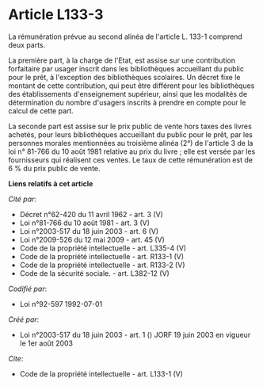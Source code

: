 # Article L133-3

La rémunération prévue au second alinéa de l'article L. 133-1 comprend deux parts. 

La première part, à la charge de l'Etat, est assise sur une contribution forfaitaire par usager inscrit dans les
bibliothèques accueillant du public pour le prêt, à l'exception des bibliothèques scolaires. Un décret fixe le montant de
cette contribution, qui peut être différent pour les bibliothèques des établissements d'enseignement supérieur, ainsi que les
modalités de détermination du nombre d'usagers inscrits à prendre en compte pour le calcul de cette part. 

La seconde part est assise sur le prix public de vente hors taxes des livres achetés, pour leurs bibliothèques accueillant du
public pour le prêt, par les personnes morales mentionnées au troisième alinéa (2°) de l'article 3 de la loi n° 81-766 du 10
août 1981 relative au prix du livre ; elle est versée par les fournisseurs qui réalisent ces ventes. Le taux de cette
rémunération est de 6 % du prix public de vente.

**Liens relatifs à cet article**

_Cité par_:

  - Décret n°62-420 du 11 avril 1962 - art. 3 (V)
  - Loi n°81-766 du 10 août 1981 - art. 3 (V)
  - Loi n°2003-517 du 18 juin 2003 - art. 6 (V)
  - Loi n°2009-526 du 12 mai 2009 - art. 45 (V)
  - Code de la propriété intellectuelle - art. L335-4 (V)
  - Code de la propriété intellectuelle - art. R133-1 (V)
  - Code de la propriété intellectuelle - art. R133-2 (V)
  - Code de la sécurité sociale. - art. L382-12 (V)

_Codifié par_:

  - Loi n°92-597 1992-07-01

_Créé par_:

  - Loi n°2003-517 du 18 juin 2003 - art. 1 () JORF 19 juin 2003 en vigueur le 1er août 2003

_Cite_:

  - Code de la propriété intellectuelle - art. L133-1 (V)

